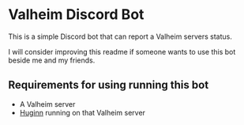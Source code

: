 # Valheim Discord Bot

This is a simple Discord bot that can report a Valheim servers status.

I will consider improving this readme if someone wants to use this bot beside me and my friends. 

## Requirements for using running this bot
- A Valheim server
- [Huginn](https://github.com/mbround18/valheim-docker/blob/main/src/huginn/README.md) running on that Valheim server